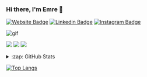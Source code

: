 ### Hi there, I'm Emre 👋
[![Website Badge](https://img.shields.io/badge/Website-3b5998?style=flat&logo=google-chrome&logoColor=white)](https://emrebilal.github.io)
[![Linkedin Badge](https://img.shields.io/badge/-LinkedIn-0e76a8?style=flat&logo=Linkedin&logoColor=white)](https://linkedin.com/in/emrebilal21)
[![Instagram Badge](https://img.shields.io/badge/-Instagram-c13584?style=flat&labelColor=c13584&logo=Instagram&logoColor=white)](https://instagram.com/emreebilall)

![gif](https://user-images.githubusercontent.com/46905124/102014905-7c3a7b80-3d69-11eb-9f6f-c290d1b8f065.gif)

![](https://komarev.com/ghpvc/?username=emrebilal)
[![](https://img.shields.io/twitter/follow/emrebilall?style=social)](https://www.twitter.com/emrebilall)
[![](https://img.shields.io/github/followers/emrebilal?style=social)](https://www.github.com/emrebilal)

<details>
  <summary>:zap: GitHub Stats</summary>
  <img align="left" alt="Emre's GitHub Stats" src="https://github-readme-stats.vercel.app/api?username=emrebilal&show_icons=true&hide_border=true" />
</details>

[![Top Langs](https://github-readme-stats.vercel.app/api/top-langs/?username=emrebilal&layout=compact)](https://github.com/emrebilal?tab=repositories)

<!--
**emrebilal/emrebilal** is a ✨ _special_ ✨ repository because its `README.md` (this file) appears on your GitHub profile.

Here are some ideas to get you started:

- 🔭 I’m currently working on ...
- 🌱 I’m currently learning ...
- 👯 I’m looking to collaborate on ...
- 🤔 I’m looking for help with ...
- 💬 Ask me about ...
- 📫 How to reach me: ...
- 😄 Pronouns: ...
- ⚡ Fun fact: ...

Hi 👋, I'm [Emre!](https://emrebilal.github.io)
[![Outlook Badge](https://img.shields.io/badge/-Email-0078D4?style=flat&logo=Microsoft-Outlook&logoColor=white)](mailto:emre_bilal21@hotmail.com)
[![Github Badge](https://img.shields.io/badge/-Github-000?style=flat&logo=Github&logoColor=white)](https://github.com/emrebilal)
[![Twitter Badge](https://img.shields.io/badge/-Twitter-00acee?style=flat&logo=Twitter&logoColor=white)](https://twitter.com/emrebilall)
[![Telegram Badge](https://img.shields.io/badge/-Telegram-0088cc?style=flat&logo=Telegram&logoColor=white)](https://t.me/emrebilal)
-->
